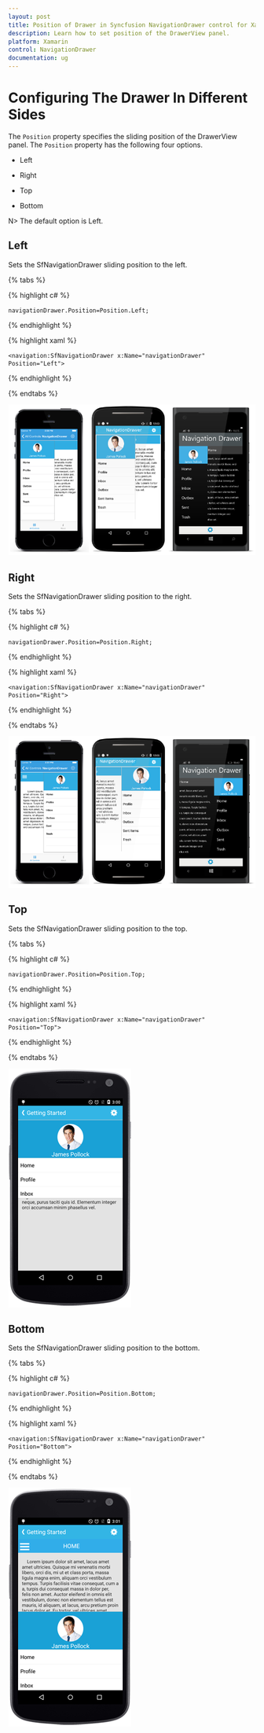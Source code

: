 ```yaml
---
layout: post
title: Position of Drawer in Syncfusion NavigationDrawer control for Xamarin.Forms
description: Learn how to set position of the DrawerView panel.
platform: Xamarin
control: NavigationDrawer
documentation: ug
---
```

# Configuring The Drawer In Different Sides

The `Position` property specifies the sliding position of the DrawerView panel. The `Position` property has the following four options.

* Left

* Right

* Top

* Bottom

N> The default option is Left.

## Left

Sets the SfNavigationDrawer sliding position to the left.

{% tabs %}	
	
{% highlight c# %}

	navigationDrawer.Position=Position.Left;

{% endhighlight %}

{% highlight xaml %}

	<navigation:SfNavigationDrawer x:Name="navigationDrawer" Position="Left">
  	
{% endhighlight %}

{% endtabs %}

![](images/Left.png)

## Right

Sets the SfNavigationDrawer sliding position to the right.

{% tabs %}	
	
{% highlight c# %}

	navigationDrawer.Position=Position.Right;

{% endhighlight %}

{% highlight xaml %}

	<navigation:SfNavigationDrawer x:Name="navigationDrawer" Position="Right">
	
{% endhighlight %}

{% endtabs %}

![](images/Right.png)
	
## Top

Sets the SfNavigationDrawer sliding position to the top.

{% tabs %}	
	
{% highlight c# %}
	
   	navigationDrawer.Position=Position.Top;

{% endhighlight %}

{% highlight xaml %}

	<navigation:SfNavigationDrawer x:Name="navigationDrawer" Position="Top">
	
{% endhighlight %}

{% endtabs %}

![](images/Top.png)

## Bottom

Sets the SfNavigationDrawer sliding position to the bottom.

{% tabs %}	
	
{% highlight c# %}

	navigationDrawer.Position=Position.Bottom;

{% endhighlight %}

{% highlight xaml %}

	<navigation:SfNavigationDrawer x:Name="navigationDrawer" Position="Bottom">
	
{% endhighlight %}

{% endtabs %}

![](images/bottom.png)







